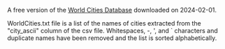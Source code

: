 A free version of the [World Cities Database](https://simplemaps.com/data/world-cities)
downloaded on 2024-02-01.

WorldCities.txt file is a list of the names of cities extracted from the "city_ascii" column of the csv file. Whitespaces, -, ', and ` characters and duplicate names have been removed and the list is sorted alphabetically.
